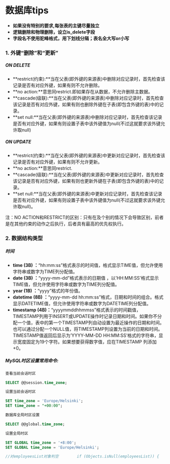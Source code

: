 # 数据库tips

- **如果没有特别的要求,每张表的主键尽量独立**
- **逻辑删除和物理删除，设立is_delete字段**
- **字段名不使用驼峰格式，用下划线分隔；表名全大写or小写**



### 1. 外键“删除”和“更新”

##### ON DELETE

- **restrict(约束):**当在父表(即外键的来源表)中删除对应记录时，首先检查该记录是否有对应外键，如果有则不允许删除。
- **no action:**意思同restrict.即如果存在从数据，不允许删除主数据。
- **cascade(级联):**当在父表(即外键的来源表)中删除对应记录时，首先检查该记录是否有对应外键，如果有则也删除外键在子表(即包含外键的表)中的记录。
- **set null:**当在父表(即外键的来源表)中删除对应记录时，首先检查该记录是否有对应外键，如果有则设置子表中该外键值为null(不过这就要求该外键允许取null)

##### ON UPDATE

- **restrict(约束):**当在父表(即外键的来源表)中更新对应记录时，首先检查该记录是否有对应外键，如果有则不允许更新。
- **no action:**意思同restrict.
- **cascade(级联):**当在父表(即外键的来源表)中更新对应记录时，首先检查该记录是否有对应外键，如果有则也更新外键在子表(即包含外键的表)中的记录。
- **set null:**当在父表(即外键的来源表)中更新对应记录时，首先检查该记录是否有对应外键，如果有则设置子表中该外键值为null(不过这就要求该外键允许取null)。

注：NO ACTION和RESTRICT的区别：只有在及个别的情况下会导致区别，前者是在其他约束的动作之后执行，后者具有最高的优先权执行。

### 2. 数据结构类型

##### 时间

- **time (3B) ：**“hh:mm:ss”格式表示的时间值，格式显示TIME值，但允许使用字符串或数字为TIME列分配值。
- **date (3B) ：**“yyyy-mm-dd”格式表示的日期值 ，以’HH:MM:SS’格式显示TIME值，但允许使用字符串或数字为TIME列分配值。
- **year (1B) ：**“yyyy”格式的年份值。
- **datetime (8B) ：**“yyyy-mm-dd hh:mm:ss”格式，日期和时间的组合。格式显示DATETIME值，但允许使用字符串或数字为DATETIME列分配值。
- **timestamp (4B)：**“yyyymmddhhmmss”格式表示的时间戳值，TIMESTAMP列用于INSERT或UPDATE操作时记录日期和时间。如果你不分配一个值，表中的第一个TIMESTAMP列自动设置为最近操作的日期和时间。也可以通过分配一个NULL值，将TIMESTAMP列设置为当前的日期和时间。TIMESTAMP值返回后显示为’YYYY-MM-DD HH:MM:SS’格式的字符串，显示宽度固定为19个字符。如果想要获得数字值，应在TIMESTAMP 列添加+0。

##### MySQL时区设置常用命令:

```sql
查看当前会话时区

SELECT @@session.time_zone;

设置当前会话时区

SET time_zone = 'Europe/Helsinki';
SET time_zone = "+00:00";

数据库全局时区设置

SELECT @@global.time_zone;

设置全局时区

SET GLOBAL time_zone = '+8:00';
SET GLOBAL time_zone = 'Europe/Helsinki';
```

```java
//对employeesList对象判空        if (Objects.isNull(employeesList)) {            return Result.fail();        }//对employeesList是否包含元素判空        else if(employeesList.isEmpty()){            return Result.fail(101,"未找到该员工！");        }         //对employeesList对象和是否包含元素同时判空         //ObjectUtils, ArrayUtils.....        if(CollectionUtils.isEmpty(employeesList)){             return Result.fail(101,"未找到该员工！");         }
```


